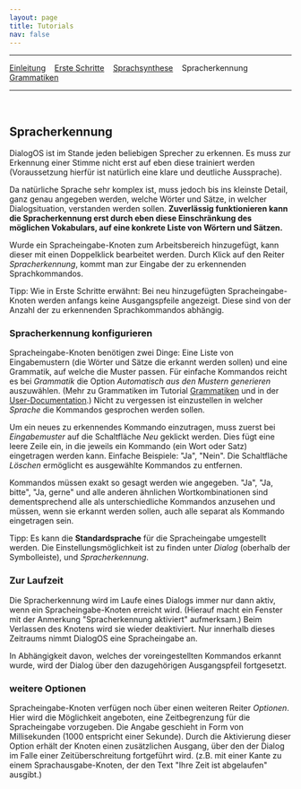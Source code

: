 ```yaml
---
layout: page
title: Tutorials
nav: false
---
```


---
[Einleitung](/tutorials.html) &nbsp;&nbsp; [Erste Schritte](ersteschritte.html) &nbsp;&nbsp; [Sprachsynthese](sprachsynthese.html) &nbsp;&nbsp; Spracherkennung &nbsp;&nbsp; [Grammatiken](grammatiken.html) &nbsp;&nbsp;

---
&nbsp;
## Spracherkennung

DialogOS ist im Stande jeden beliebigen Sprecher zu erkennen. Es muss zur Erkennung einer Stimme nicht erst auf eben diese trainiert werden 
(Voraussetzung hierfür ist natürlich eine klare und deutliche Aussprache).	

Da natürliche Sprache sehr komplex ist, muss jedoch bis ins kleinste 
Detail, ganz genau angegeben werden, welche Wörter und Sätze, in welcher 
Dialogsituation, verstanden werden sollen. **Zuverlässig funktionieren kann die Spracherkennung erst durch eben diese Einschränkung 
des möglichen Vokabulars, auf eine konkrete Liste von Wörtern und Sätzen.**

Wurde ein Spracheingabe-Knoten zum Arbeitsbereich hinzugefügt, kann dieser mit einen Doppelklick bearbeitet werden. 
Durch Klick auf den Reiter *Spracherkennung*, kommt man zur Eingabe der zu erkennenden Sprachkommandos. 

Tipp: Wie in Erste Schritte erwähnt: Bei neu hinzugefügten Spracheingabe-Knoten werden anfangs keine Ausgangspfeile angezeigt. Diese sind von der Anzahl der zu erkennenden Sprachkommandos abhängig.

### Spracherkennung konfigurieren
Spracheingabe-Knoten benötigen zwei Dinge: Eine Liste von Eingabemustern (die Wörter und Sätze die erkannt werden sollen) und eine Grammatik, auf welche die Muster passen. 
Für einfache Kommandos reicht es bei *Grammatik* die Option *Automatisch aus den Mustern generieren* auszuwählen. 
(Mehr zu Grammatiken im Tutorial [Grammatiken](grammatiken.html) und in der [User-Documentation](/userdocumentation.html).) 
Nicht zu vergessen ist einzustellen in welcher *Sprache* die Kommandos gesprochen werden sollen.
 
Um ein neues zu erkennendes Kommando einzutragen, muss zuerst bei *Eingabemuster* auf die Schaltfläche *Neu* geklickt werden. 
Dies fügt eine leere Zeile ein, in die jeweils ein Kommando (ein Wort oder Satz) eingetragen werden kann. Einfache Beispiele: "Ja", "Nein". 
Die Schaltfläche *Löschen* ermöglicht es ausgewählte Kommandos zu entfernen. 

Kommandos müssen exakt so gesagt werden wie angegeben. "Ja", "Ja, bitte", "Ja, gerne" und alle anderen ähnlichen Wortkombinationen sind 
dementsprechend alle als unterschiedliche Kommandos anzusehen und müssen, wenn sie erkannt werden sollen, auch alle separat als Kommando 
eingetragen sein.

Tipp: Es kann die **Standardsprache** für die Spracheingabe umgestellt werden. Die Einstellungsmöglichkeit ist zu finden unter *Dialog* 
(oberhalb der Symbolleiste), und *Spracherkennung*. 

### Zur Laufzeit
Die Spracherkennung wird im Laufe eines Dialogs immer nur dann aktiv, wenn ein Spracheingabe-Knoten erreicht wird. (Hierauf macht ein Fenster mit 
der Anmerkung "Spracherkennung aktiviert" aufmerksam.) Beim Verlassen des Knotens wird sie wieder deaktiviert. 
Nur innerhalb dieses Zeitraums nimmt DialogOS eine Spracheingabe an.

In Abhängigkeit davon, welches der voreingestellten Kommandos erkannt wurde, wird der Dialog über den dazugehörigen Ausgangspfeil fortgesetzt.

### weitere Optionen
Spracheingabe-Knoten verfügen noch über einen weiteren Reiter *Optionen*. Hier wird die Möglichkeit angeboten, eine Zeitbegrenzung für die 
Spracheingabe vorzugeben. Die Angabe geschieht in Form von Millisekunden (1000 entspricht einer Sekunde). 
Durch die Aktivierung dieser Option erhält der Knoten einen zusätzlichen Ausgang, über den der Dialog im Falle einer Zeitüberschreitung 
fortgeführt wird. (z.B. mit einer Kante zu einem Sprachausgabe-Knoten, der den Text "Ihre Zeit ist abgelaufen" ausgibt.) 

